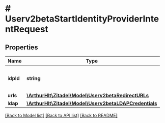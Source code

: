 # # Userv2betaStartIdentityProviderIntentRequest

## Properties

Name | Type | Description | Notes
------------ | ------------- | ------------- | -------------
**idpId** | **string** | ID for existing identity provider | [optional]
**urls** | [**\ArthurHlt\Zitadel\Model\Userv2betaRedirectURLs**](Userv2betaRedirectURLs.md) |  | [optional]
**ldap** | [**\ArthurHlt\Zitadel\Model\Userv2betaLDAPCredentials**](Userv2betaLDAPCredentials.md) |  | [optional]

[[Back to Model list]](../../README.md#models) [[Back to API list]](../../README.md#endpoints) [[Back to README]](../../README.md)
